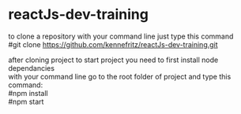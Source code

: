 # reactJs-dev-training  
to clone a repository with your command line just type this command  
#git clone https://github.com/kennefritz/reactJs-dev-training.git  

after cloning project to start project you need to first install node dependancies  
with your command line go to the root folder of project and type this command:  
#npm install  
#npm start  
